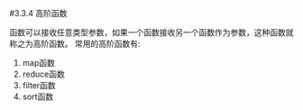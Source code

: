 #3.3.4 高阶函数

函数可以接收任意类型参数，如果一个函数接收另一个函数作为参数，这种函数就称之为高阶函数。
常用的高阶函数有:

1. map函数
2. reduce函数
3. filter函数
4. sort函数